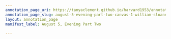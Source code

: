 ```yaml
---
annotation_page_uri: https://tanyaclement.github.io/harvard1953/annotations/august-5-evening-part-two-canvas-1-william-sloane.json
annotation_page_slug: august-5-evening-part-two-canvas-1-william-sloane
layout: annotation_page
manifest_label: August 5, Evening Part Two

---
```

